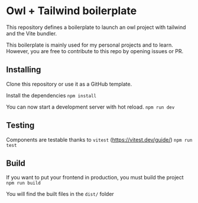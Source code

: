 # Owl + Tailwind boilerplate
This repository defines a boilerplate to launch an owl project with tailwind and the Vite bundler.

This boilerplate is mainly used for my personal projects and to learn. 
However, you are free to contribute to this repo by opening issues or PR.

## Installing

Clone this repository or use it as a GitHub template.

Install the dependencies
`npm install`

You can now start a development server with hot reload.
`npm run dev`

## Testing

Components are testable thanks to `vitest` (https://vitest.dev/guide/)
`npm run test`

## Build

If you want to put your frontend in production, you must build the project
`npm run build`

You will find the built files in the `dist/` folder

